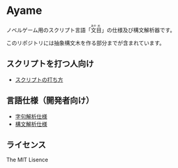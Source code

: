 Ayame
=====

ノベルゲーム用のスクリプト言語「<ruby>文<rt>あや</rt>目<rt>め</rt></ruby>」の仕様及び構文解析器です。

このリポジトリには抽象構文木を作る部分までが含まれています。

## スクリプトを打つ人向け
- [スクリプトの打ち方](docs/スクリプトの打ち方.md)

## 言語仕様（開発者向け）
- [字句解析仕様](docs/字句解析仕様.md)
- [構文解析仕様](docs/構文解析仕様.md)

## ライセンス
The MIT Lisence
